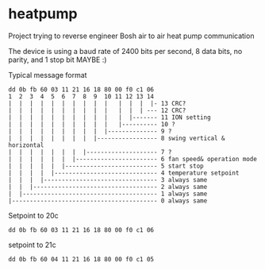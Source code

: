 # heatpump
Project trying to reverse engineer Bosh air to air heat pump communication



The device is using a baud rate of 2400 bits per second, 8 data bits, no parity, and 1 stop bit MAYBE :)

Typical message format 

```
dd 0b fb 60 03 11 21 16 18 80 00 f0 c1 06
1  2  3  4  5  6  7  8  9  10 11 12 13 14
|  |  |  |  |  |  |  |  |  |   |  |  |  |- 13 CRC?
|  |  |  |  |  |  |  |  |  |   |  |  | --- 12 CRC?
|  |  |  |  |  |  |  |  |  |   |  |------- 11 ION setting
|  |  |  |  |  |  |  |  |  |   |---------- 10 ?
|  |  |  |  |  |  |  |  |  |-------------- 9 ?
|  |  |  |  |  |  |  |  |----------------- 8 swing vertical & horizontal
|  |  |  |  |  |  |  |-------------------- 7 ?
|  |  |  |  |  |  |----------------------- 6 fan speed& operation mode
|  |  |  |  |  |-------------------------- 5 start stop
|  |  |  |  |----------------------------- 4 temperature setpoint
|  |  |  |-------------------------------- 3 always same
|  |  |----------------------------------- 2 always same
|  |-------------------------------------- 1 always same
|----------------------------------------- 0 always same

```
Setpoint to 20c
```
dd 0b fb 60 03 11 21 16 18 80 00 f0 c1 06
```
setpoint to 21c

```
dd 0b fb 60 04 11 21 16 18 80 00 f0 c1 05         
```
